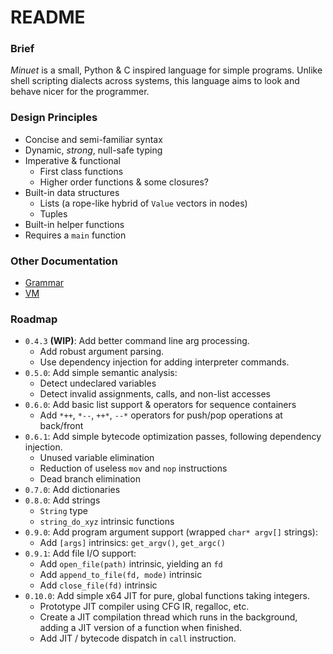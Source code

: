 # README

### Brief
_Minuet_ is a small, Python & C inspired language for simple programs. Unlike shell scripting dialects across systems, this language aims to look and behave nicer for the programmer.

### Design Principles
 - Concise and semi-familiar syntax
 - Dynamic, _strong_, null-safe typing
 - Imperative & functional
    - First class functions
    - Higher order functions & some closures?
 - Built-in data structures
    - Lists (a rope-like hybrid of `Value` vectors in nodes)
    - Tuples
 - Built-in helper functions
 - Requires a `main` function

### Other Documentation
 - [Grammar](/docs/grammar.md)
 - [VM](/docs/vm.md)

### Roadmap
 - `0.4.3` **(WIP)**: Add better command line arg processing.
   - Add robust argument parsing.
   - Use dependency injection for adding interpreter commands.
 - `0.5.0`: Add simple semantic analysis:
   - Detect undeclared variables
   - Detect invalid assignments, calls, and non-list accesses
 - `0.6.0`: Add basic list support & operators for sequence containers
   - Add `*++`, `*--`, `++*`, `--*` operators for push/pop operations at back/front
 - `0.6.1`: Add simple bytecode optimization passes, following dependency injection.
   - Unused variable elimination
   - Reduction of useless `mov` and `nop` instructions
   - Dead branch elimination
 - `0.7.0`: Add dictionaries
 - `0.8.0`: Add strings
   - `String` type
   - `string_do_xyz` intrinsic functions
 - `0.9.0`: Add program argument support (wrapped `char* argv[]` strings):
   - Add `[args]` intrinsics: `get_argv()`, `get_argc()`
 - `0.9.1`: Add file I/O support:
   - Add `open_file(path)` intrinsic, yielding an `fd`
   - Add `append_to_file(fd, mode)` intrinsic
   - Add `close_file(fd)` intrinsic
 - `0.10.0`: Add simple x64 JIT for pure, global functions taking integers.
   - Prototype JIT compiler using CFG IR, regalloc, etc.
   - Create a JIT compilation thread which runs in the background, adding a JIT version of a function when finished.
   - Add JIT / bytecode dispatch in `call` instruction.

